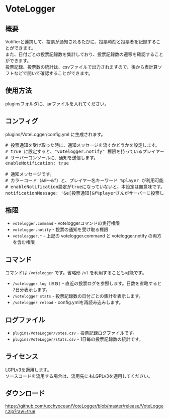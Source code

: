 VoteLogger
==========

概要
----

Votifierと連携して、投票が通知されるたびに、投票時刻と投票者を記録することができます。<br/>
また、日付ごとの投票記録数を集計しており、投票記録数の遷移を確認することができます。<br/>
投票記録、投票数の統計は、csvファイルで出力されますので、後から表計算ソフトなどで開いて確認することができます。

使用方法
--------
pluginsフォルダに、jarファイルを入れてください。

コンフィグ
----------
plugins/VoteLogger/config.yml に生成されます。
<pre>
# 投票通知を受け取った時に、通知メッセージを流すかどうかを設定します。
# true に設定すると、"votelogger.notify" 権限を持っているプレイヤーの画面と、
# サーバーコンソールに、通知を送信します。
enableNotification: true

# 通知メッセージです。
# カラーコード（&0～&f）と、プレイヤー名キーワード %player が利用可能です。
# enableNotification設定がtrueになっていないと、本設定は無意味です。
notificationMessage: '&e[投票通知]&f%playerさんがサーバーに投票しました。'
</pre>

権限
----
- `votelogger.command` - voteloggerコマンドの実行権限
- `votelogger.notify` - 投票の通知を受け取る権限
- `voteloagger.*` - 上記の votelogger.command と votelogger.notify の両方を含む権限

コマンド
--------
コマンドは `/votelogger` です。省略形 `/vl` を利用することも可能です。
- `/votelogger log [日数]` - 直近の投票ログを参照します。日数を省略すると7日分表示します。
- `/votelogger stats` - 投票記録数の日付ごとの集計を表示します。
- `/votelogger reload` - config.ymlを再読み込みします。

ログファイル
------------
- `plugins/VoteLogger/votes.csv` - 投票記録ログファイルです。
- `plugins/VoteLogger/stats.csv` - 1日毎の投票記録数の統計です。

ライセンス
----------
LGPLv3を適用します。<br/>
ソースコードを流用する場合は、流用先にもLGPLv3を適用してください。

ダウンロード
------------
https://github.com/ucchyocean/VoteLogger/blob/master/release/VoteLogger.zip?raw=true

